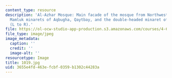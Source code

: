 ```yaml
---
content_type: resource
description: 'Al-Azhar Mosque: Main facade of the mosque from Northwest with the three
  Mamluk minarets of Aqbugha, Qaytbay, and the double-headed minaret of al-Ghuri from
  (L to R).'
file: https://ol-ocw-studio-app-production.s3.amazonaws.com/courses/4-615-the-architecture-of-cairo-spring-2002/3655e4fd463efcbf0359b1302c44283a_1019.jpg
file_type: image/jpeg
image_metadata:
  caption: ''
  credit: ''
  image-alt: ''
resourcetype: Image
title: 1019.jpg
uid: 3655e4fd-463e-fcbf-0359-b1302c44283a
---
```

